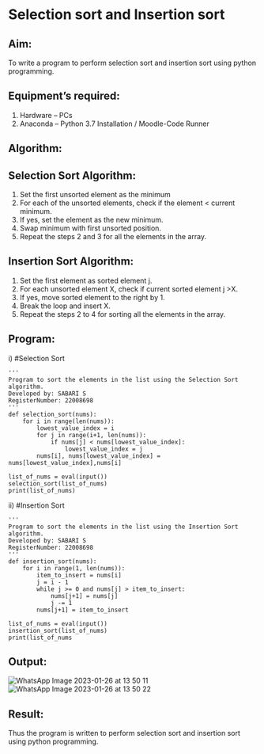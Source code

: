 # Selection sort and Insertion sort
## Aim:
To write a program to perform selection sort and insertion sort using python programming.
## Equipment’s required:
1.	Hardware – PCs
2.	Anaconda – Python 3.7 Installation / Moodle-Code Runner
## Algorithm:
## Selection Sort Algorithm:
1.	Set the first unsorted element as the minimum
2.	For each of the unsorted elements, check if the element < current minimum.
3.	If yes, set the element as the new minimum.
4.	Swap minimum with first unsorted position.
5.	Repeat the steps 2 and 3 for all the elements in the array.
## Insertion Sort Algorithm:
1.	Set the first element as sorted element j.
2.	For each unsorted element X, check if current sorted element j >X.
3.	If yes, move sorted element to the right by 1.
4.	Break the loop and insert X.
5.	Repeat the steps 2 to 4 for sorting all the elements in the array.
## Program:
i) #Selection Sort
```
''' 
Program to sort the elements in the list using the Selection Sort algorithm.
Developed by: SABARI S
RegisterNumber: 22008698
'''
def selection_sort(nums):
    for i in range(len(nums)):
        lowest_value_index = i
        for j in range(i+1, len(nums)):
            if nums[j] < nums[lowest_value_index]:
                lowest_value_index = j
        nums[i], nums[lowest_value_index] = nums[lowest_value_index],nums[i] 
        
list_of_nums = eval(input())
selection_sort(list_of_nums)
print(list_of_nums)
```
ii) #Insertion Sort
```
''' 
Program to sort the elements in the list using the Insertion Sort algorithm.
Developed by: SABARI S
RegisterNumber: 22008698
'''
def insertion_sort(nums):
    for i in range(1, len(nums)):
        item_to_insert = nums[i]
        j = i - 1
        while j >= 0 and nums[j] > item_to_insert:
            nums[j+1] = nums[j]
            j -= 1
        nums[j+1] = item_to_insert    
    
list_of_nums = eval(input())
insertion_sort(list_of_nums)
print(list_of_nums
```
## Output:

![WhatsApp Image 2023-01-26 at 13 50 11](https://user-images.githubusercontent.com/118344695/214806143-6f770bfd-1c34-4b38-b9d3-f87346d7bfd2.jpg)
![WhatsApp Image 2023-01-26 at 13 50 22](https://user-images.githubusercontent.com/118344695/214806167-ef55c55e-9180-458a-a903-1909558a5189.jpg)

## Result:
Thus the program is written to perform selection sort and insertion sort using python programming.

